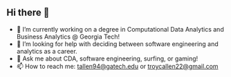 ## Hi there 👋
- 🔭 I’m currently working on a degree in Computational Data Analytics and Business Analytics @ Georgia Tech!
- 🤔 I’m looking for help with deciding between software engineering and analytics as a career.
- 💬 Ask me about CDA, software engineering, surfing, or gaming!
- 📫 How to reach me: tallen94@gatech.edu or troycallen22@gmail.com

